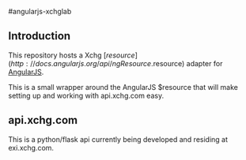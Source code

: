 #angularjs-xchglab
## Introduction

This repository hosts a Xchg [$resource](http://docs.angularjs.org/api/ngResource.$resource) adapter for [AngularJS](http://angularjs.org/). 

This is a small wrapper around the AngularJS $resource that will make setting up and working with api.xchg.com easy. 

## api.xchg.com

This is a python/flask api currently being developed and residing at exi.xchg.com.